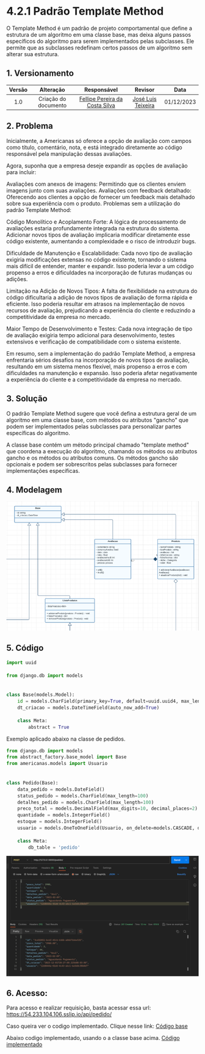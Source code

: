 # 4.2.1 Padrão Template Method

O Template Method é um padrão de projeto comportamental que define a estrutura de um algoritmo em uma classe base, mas deixa alguns passos específicos do algoritmo para serem implementados pelas subclasses. Ele permite que as subclasses redefinam certos passos de um algoritmo sem alterar sua estrutura.

## 1. Versionamento

| Versão |                      Alteração                      |    Responsável     |      Revisor       | Data  |
| :----: | :-------------------------------------------------: | :----------------: | :----------------: | :---: |
|  1.0   |  Criação do documento   | [Fellipe Pereira da Costa Silva](https://github.com/fellipepcs)  | [José Luis Teixeira](https://github.com/joseluis-rt) | 01/12/2023 |


## 2. Problema

Inicialmente, a Americanas só oferece a opção de avaliação com campos como título, comentário, nota, e está integrado diretamente ao código responsável pela manipulação dessas avaliações.

Agora, suponha que a empresa deseje expandir as opções de avaliação para incluir:

Avaliações com anexos de imagens: Permitindo que os clientes enviem imagens junto com suas avaliações.
Avaliações com feedback detalhado: Oferecendo aos clientes a opção de fornecer um feedback mais detalhado sobre sua experiência com o produto.
Problemas sem a utilização do padrão Template Method:

Código Monolítico e Acoplamento Forte: A lógica de processamento de avaliações estaria profundamente integrada na estrutura do sistema. Adicionar novos tipos de avaliação implicaria modificar diretamente esse código existente, aumentando a complexidade e o risco de introduzir bugs.

Dificuldade de Manutenção e Escalabilidade: Cada novo tipo de avaliação exigiria modificações extensas no código existente, tornando o sistema mais difícil de entender, manter e expandir. Isso poderia levar a um código propenso a erros e dificuldades na incorporação de futuras mudanças ou adições.

Limitação na Adição de Novos Tipos: A falta de flexibilidade na estrutura do código dificultaria a adição de novos tipos de avaliação de forma rápida e eficiente. Isso poderia resultar em atrasos na implementação de novos recursos de avaliação, prejudicando a experiência do cliente e reduzindo a competitividade da empresa no mercado.

Maior Tempo de Desenvolvimento e Testes: Cada nova integração de tipo de avaliação exigiria tempo adicional para desenvolvimento, testes extensivos e verificação de compatibilidade com o sistema existente.

Em resumo, sem a implementação do padrão Template Method, a empresa enfrentaria sérios desafios na incorporação de novos tipos de avaliação, resultando em um sistema menos flexível, mais propenso a erros e com dificuldades na manutenção e expansão. Isso poderia afetar negativamente a experiência do cliente e a competitividade da empresa no mercado.


## 3. Solução

O padrão Template Method sugere que você defina a estrutura geral de um algoritmo em uma classe base, com métodos ou atributos "gancho" que podem ser implementados pelas subclasses para personalizar partes específicas do algoritmo.

A classe base contém um método principal chamado "template method" que coordena a execução do algoritmo, chamando os métodos ou atributos gancho e os métodos ou atributos comuns. Os métodos gancho são opcionais e podem ser sobrescritos pelas subclasses para fornecer implementações específicas.

## 4. Modelagem

![Alt text](../img/padrao_template_method.png)

## 5. Código

```python
import uuid

from django.db import models


class Base(models.Model):
    id = models.CharField(primary_key=True, default=uuid.uuid4, max_length=40)
    dt_criacao = models.DateTimeField(auto_now_add=True)

    class Meta:
        abstract = True
```

Exemplo aplicado abaixo na classe de pedidos.

```python
from django.db import models
from abstract_factory.base_model import Base
from americanas.models import Usuario


class Pedido(Base):
    data_pedido = models.DateField()
    status_pedido = models.CharField(max_length=100)
    detalhes_pedido = models.CharField(max_length=100)
    preco_total = models.DecimalField(max_digits=10, decimal_places=2)
    quantidade = models.IntegerField()
    estoque = models.IntegerField()
    usuario = models.OneToOneField(Usuario, on_delete=models.CASCADE, db_column='id_usuario')
    
    class Meta:
        db_table = 'pedido'
```

![Alt text](../img/codigo_funcional_template.png)

## 6. Acesso:

Para acesso e realizar requisição, basta acessar essa url:
https://54.233.104.106.sslip.io/api/pedido/

Caso queira ver o codigo implementado. Clique nesse link: 
[Código base](../../backend/template_method/base_model.py)

Abaixo codigo implementado, usando o a classe base acima.
[Código implementado](../../backend/americanas/models/Usuario.py)

